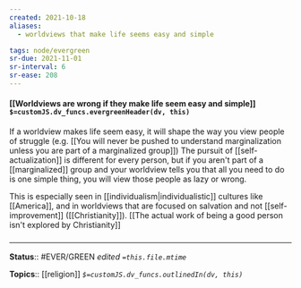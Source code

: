 ```yaml
---
created: 2021-10-18
aliases:
  - worldviews that make life seems easy and simple

tags: node/evergreen
sr-due: 2021-11-01
sr-interval: 6
sr-ease: 208
---
```

#### [[Worldviews are wrong if they make life seem easy and simple]] `$=customJS.dv_funcs.evergreenHeader(dv, this)`

If a worldview makes life seem easy, it will shape the way you view people of struggle (e.g. [[You will never be pushed to understand marginalization unless you are part of a marginalized group]]) The pursuit of [[self-actualization]] is different for every person, but if you aren't part of a [[marginalized]] group and your worldview tells you that all you need to do is one simple thing, you will view those people as lazy or wrong.

This is especially seen in [[individualism|individualistic]] cultures like [[America]], and in worldviews that are focused on salvation and not [[self-improvement]] ([[Christianity]]). [[The actual work of being a good person isn't explored by Christianity]]

### <hr class="footnote"/>

**Status**:: #EVER/GREEN 
*edited `=this.file.mtime`*

**Topics**:: [[religion]]
*`$=customJS.dv_funcs.outlinedIn(dv, this)`*


